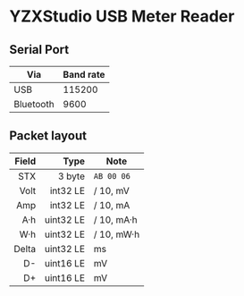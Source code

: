 # YZXStudio USB Meter Reader

## Serial Port

| Via       | Band rate |
| --------- | --------- |
| USB       | 115200    |
| Bluetooth | 9600      |

## Packet layout

| Field |      Type | Note       |
| ----: | --------: | ---------- |
|   STX |    3 byte | `AB 00 06` |
|  Volt |  int32 LE | / 10, mV   |
|   Amp |  int32 LE | / 10, mA   |
|   A·h | uint32 LE | / 10, mA·h |
|   W·h | uint32 LE | / 10, mW·h |
| Delta | uint32 LE | ms         |
|    D- | uint16 LE | mV         |
|    D+ | uint16 LE | mV         |
